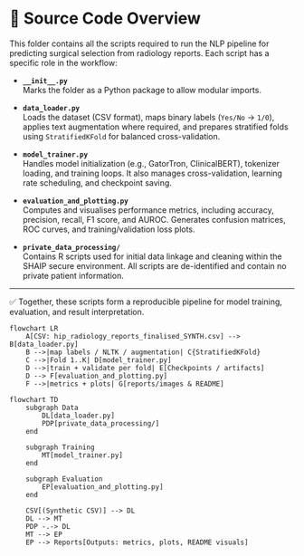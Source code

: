 # 📂 Source Code Overview

This folder contains all the scripts required to run the NLP pipeline for predicting surgical selection from radiology reports. Each script has a specific role in the workflow:

- **`__init__.py`**  
  Marks the folder as a Python package to allow modular imports.

- **`data_loader.py`**  
  Loads the dataset (CSV format), maps binary labels (`Yes/No` → `1/0`), applies text augmentation where required, and prepares stratified folds using `StratifiedKFold` for balanced cross-validation.

- **`model_trainer.py`**  
  Handles model initialization (e.g., GatorTron, ClinicalBERT), tokenizer loading, and training loops. It also manages cross-validation, learning rate scheduling, and checkpoint saving.

- **`evaluation_and_plotting.py`**  
  Computes and visualises performance metrics, including accuracy, precision, recall, F1 score, and AUROC. Generates confusion matrices, ROC curves, and training/validation loss plots.

- **`private_data_processing/`**  
  Contains R scripts used for initial data linkage and cleaning within the SHAIP secure environment. All scripts are de-identified and contain no private patient information.

---

✅ Together, these scripts form a reproducible pipeline for model training, evaluation, and result interpretation.

```mermaid
flowchart LR
    A[CSV: hip_radiology_reports_finalised_SYNTH.csv] --> B[data_loader.py]
    B -->|map labels / NLTK / augmentation| C{StratifiedKFold}
    C -->|Fold 1..K| D[model_trainer.py]
    D -->|train + validate per fold| E[Checkpoints / artifacts]
    D --> F[evaluation_and_plotting.py]
    F -->|metrics + plots| G[reports/images & README]
```

```mermaid
flowchart TD
    subgraph Data
        DL[data_loader.py]
        PDP[private_data_processing/]
    end

    subgraph Training
        MT[model_trainer.py]
    end

    subgraph Evaluation
        EP[evaluation_and_plotting.py]
    end

    CSV[(Synthetic CSV)] --> DL
    DL --> MT
    PDP -.-> DL
    MT --> EP
    EP --> Reports[Outputs: metrics, plots, README visuals]
